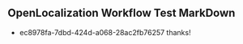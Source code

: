 ## OpenLocalization Workflow Test MarkDown

* ec8978fa-7dbd-424d-a068-28ac2fb76257 
thanks!



<!--HONumber=Jan16_HO4-->

